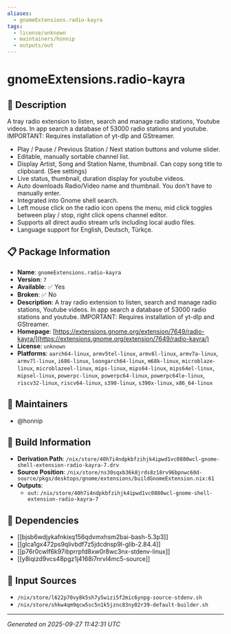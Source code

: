 ```yaml
---
aliases:
  - gnomeExtensions.radio-kayra
tags:
  - license/unknown
  - maintainers/honnip
  - outputs/out
---
```


# gnomeExtensions.radio-kayra

## 📝 Description

A tray radio extension to listen, search and manage radio stations, Youtube videos. In app search a database of 53000 radio stations and youtube. IMPORTANT: Requires installation of yt-dlp and GStreamer.
* Play / Pause / Previous Station / Next station buttons and volume slider.
* Editable, manually sortable channel list.
* Display Artist, Song and Station Name, thumbnail. Can copy song title to clipboard. (See settings)
* Live status, thumbnail, duration display for youtube videos.
* Auto downloads Radio/Video name and thumbnail. You don't have to manually enter.
* Integrated into Gnome shell search.
* Left mouse click on the radio icon opens the menu, mid click toggles between play / stop, right click opens channel editor.
* Supports all direct audio stream urls including local audio files.
* Language support for English, Deutsch, Türkçe.

## 📋 Package Information

- **Name**: `gnomeExtensions.radio-kayra`
- **Version**: `7`
- **Available**: ✅ Yes
- **Broken**: ✅ No
- **Description**: A tray radio extension to listen, search and manage radio stations, Youtube videos. In app search a database of 53000 radio stations and youtube. IMPORTANT: Requires installation of yt-dlp and GStreamer.
- **Homepage**: [https://extensions.gnome.org/extension/7649/radio-kayra/](https://extensions.gnome.org/extension/7649/radio-kayra/)
- **License**: `unknown`
- **Platforms**: `aarch64-linux`, `armv5tel-linux`, `armv6l-linux`, `armv7a-linux`, `armv7l-linux`, `i686-linux`, `loongarch64-linux`, `m68k-linux`, `microblaze-linux`, `microblazeel-linux`, `mips-linux`, `mips64-linux`, `mips64el-linux`, `mipsel-linux`, `powerpc-linux`, `powerpc64-linux`, `powerpc64le-linux`, `riscv32-linux`, `riscv64-linux`, `s390-linux`, `s390x-linux`, `x86_64-linux`
## 👥 Maintainers

- @honnip


## 🔧 Build Information

- **Derivation Path**: `/nix/store/40h7i4ndpkbfzihjk4ipwd1vc0880wcl-gnome-shell-extension-radio-kayra-7.drv`
- **Source Position**: `/nix/store/ns30sqxb36k8jrds8z18rv96bpnwc60d-source/pkgs/desktops/gnome/extensions/buildGnomeExtension.nix:61`
- **Outputs**:
  - `out`:  `/nix/store/40h7i4ndpkbfzihjk4ipwd1vc0880wcl-gnome-shell-extension-radio-kayra-7`

## 🔗 Dependencies

- [[bjsb6wdjykafnkixq156qdvmxhsm2bai-bash-5.3p3]]
- [[glca1gx472ps9qlivbdf7z5jdcdnsp9l-glib-2.84.4]]
- [[p76r0cwlf6k97ibprrpfd8xw0r8wc3nx-stdenv-linux]]
- [[y8iqizd9vcs48pgz1j4168i7nrvl4mc5-source]]

## 📁 Input Sources

- `/nix/store/l622p70vy8k5sh7y5wizi5f2mic6ynpg-source-stdenv.sh`
- `/nix/store/shkw4qm9qcw5sc5n1k5jznc83ny02r39-default-builder.sh`

---
*Generated on 2025-09-27 11:42:31 UTC*
